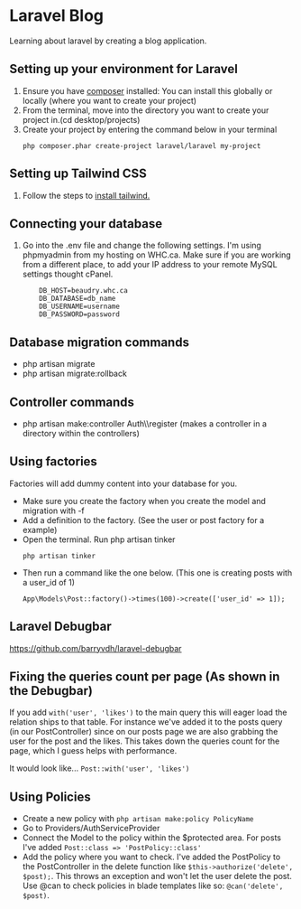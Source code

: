 # Laravel Blog

Learning about laravel by creating a blog application.

## Setting up your environment for Laravel

1. Ensure you have [composer](https://getcomposer.org/download/) installed:
You can install this globally or locally (where you want to create your project)
2. From the terminal, move into the directory you want to create your project in.(cd desktop/projects)
3. Create your project by entering the command below in your terminal 
    ``` 
    php composer.phar create-project laravel/laravel my-project 
    ```

## Setting up Tailwind CSS
1. Follow the steps to [install tailwind.](https://tailwindcss.com/docs/guides/laravel)

## Connecting your database
1. Go into the .env file and change the following settings. I'm using phpmyadmin from my hosting on WHC.ca. Make sure if you are working from a different place, to add your IP address to your remote MySQL settings thought cPanel.
    ```
        DB_HOST=beaudry.whc.ca
        DB_DATABASE=db_name
        DB_USERNAME=username
        DB_PASSWORD=password
    ```

## Database migration commands
- php artisan migrate
- php artisan migrate:rollback

## Controller commands
- php artisan make:controller Auth\\\register (makes a controller in a directory within the controllers)

## Using factories
Factories will add dummy content into your database for you.

- Make sure you create the factory when you create the model and migration with -f
- Add a definition to the factory. (See the user or post factory for a example)
- Open the terminal. Run php artisan tinker
    ```
    php artisan tinker
    ```
- Then run a command like the one below. (This one is creating posts with a user_id of 1)
    ```
    App\Models\Post::factory()->times(100)->create(['user_id' => 1]);
    ```

## Laravel Debugbar
https://github.com/barryvdh/laravel-debugbar

## Fixing the queries count per page (As shown in the Debugbar)
If you add `with('user', 'likes')` to the main query this will eager load the relation ships to that table. For instance we've added it to the posts query (in our PostController) since on our posts page we are also grabbing the user for the post and the likes. This takes down the queries count for the page, which I guess helps with performance. 

It would look like... `Post::with('user', 'likes')`

## Using Policies
- Create a new policy with `php artisan make:policy PolicyName`
- Go to Providers/AuthServiceProvider
- Connect the Model to the policy within the $protected area. For posts I've added `Post::class => 'PostPolicy::class'`
- Add the policy where you want to check. I've added the PostPolicy to the PostController in the delete function like `$this->authorize('delete', $post);`. This throws an exception and won't let the user delete the post. Use @can to check policies in blade templates like so: `@can('delete', $post)`.
